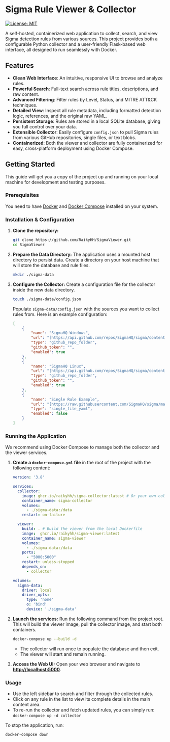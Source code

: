 # Sigma Rule Viewer & Collector

[![License: MIT](https://img.shields.io/badge/License-MIT-yellow.svg)](https://opensource.org/licenses/MIT)

A self-hosted, containerized web application to collect, search, and view Sigma detection rules from various sources. This project provides both a configurable Python collector and a user-friendly Flask-based web interface, all designed to run seamlessly with Docker.



## Features

- **Clean Web Interface**: An intuitive, responsive UI to browse and analyze rules.
- **Powerful Search**: Full-text search across rule titles, descriptions, and raw content.
- **Advanced Filtering**: Filter rules by Level, Status, and MITRE ATT&CK techniques.
- **Detailed View**: Inspect all rule metadata, including formatted detection logic, references, and the original raw YAML.
- **Persistent Storage**: Rules are stored in a local SQLite database, giving you full control over your data.
- **Extensible Collector**: Easily configure `config.json` to pull Sigma rules from various GitHub repositories, single files, or text blobs.
- **Containerized**: Both the viewer and collector are fully containerized for easy, cross-platform deployment using Docker Compose.

## Getting Started

This guide will get you a copy of the project up and running on your local machine for development and testing purposes.

### Prerequisites

You need to have [Docker](https://docs.docker.com/get-docker/) and [Docker Compose](https://docs.docker.com/compose/install/) installed on your system.

### Installation & Configuration

1.  **Clone the repository:**
    ```bash
    git clone https://github.com/RaikyHH/SigmaViewer.git
    cd SigmaViewer
    ```

2.  **Prepare the Data Directory:**
    The application uses a mounted host directory to persist data. Create a directory on your host machine that will store the database and rule files.
    ```bash
    mkdir ./sigma-data
    ```

3.  **Configure the Collector:**
    Create a configuration file for the collector inside the new data directory.
    ```bash
    touch ./sigma-data/config.json
    ```
    Populate `sigma-data/config.json` with the sources you want to collect rules from. Here is an example configuration:
    ```json
    [
        {
            "name": "SigmaHQ Windows",
            "url": "[https://api.github.com/repos/SigmaHQ/sigma/contents/rules/windows](https://api.github.com/repos/SigmaHQ/sigma/contents/rules/windows)",
            "type": "github_repo_folder",
            "github_token": "",
            "enabled": true
        },
        {
            "name": "SigmaHQ Linux",
            "url": "[https://api.github.com/repos/SigmaHQ/sigma/contents/rules/linux](https://api.github.com/repos/SigmaHQ/sigma/contents/rules/linux)",
            "type": "github_repo_folder",
            "github_token": "",
            "enabled": true
        },
        {
            "name": "Single Rule Example",
            "url": "[https://raw.githubusercontent.com/SigmaHQ/sigma/master/rules/windows/process_creation/proc_creation_win_lolbas_forfiles.yml](https://raw.githubusercontent.com/SigmaHQ/sigma/master/rules/windows/process_creation/proc_creation_win_lolbas_forfiles.yml)",
            "type": "single_file_yaml",
            "enabled": false
        }
    ]
    ```

### Running the Application

We recommend using Docker Compose to manage both the collector and the viewer services.

1.  **Create a `docker-compose.yml` file** in the root of the project with the following content:

    ```yaml
    version: '3.8'

    services:
      collector:
        image: ghcr.io/raikyhh/sigma-collector:latest # Or your own collector image
        container_name: sigma-collector
        volumes:
          - ./sigma-data:/data
        restart: on-failure

      viewer:
        build: . # Build the viewer from the local Dockerfile
        image:  ghcr.io/raikyhh/sigma-viewer:latest
        container_name: sigma-viewer
        volumes:
          - ./sigma-data:/data
        ports:
          - "5000:5000"
        restart: unless-stopped
        depends_on:
          - collector

    volumes:
      sigma-data:
        driver: local
        driver_opts:
          type: 'none'
          o: 'bind'
          device: './sigma-data'
    ```

2.  **Launch the services:**
    Run the following command from the project root. This will build the viewer image, pull the collector image, and start both containers.
    ```bash
    docker-compose up --build -d
    ```
    * The collector will run once to populate the database and then exit.
    * The viewer will start and remain running.

3.  **Access the Web UI:**
    Open your web browser and navigate to **[http://localhost:5000](http://localhost:5000)**.

### Usage

-   Use the left sidebar to search and filter through the collected rules.
-   Click on any rule in the list to view its complete details in the main content area.
-   To re-run the collector and fetch updated rules, you can simply run: `docker-compose up -d collector`

To stop the application, run:
```bash
docker-compose down
